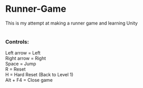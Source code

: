 # Runner-Game

This is my attempt at making a runner game and learning Unity <br>
<br>

### Controls:
Left arrow = Left<br>
Right arrow = Right<br>
Space = Jump<br>
R = Reset<br>
H = Hard Reset (Back to Level 1)<br>
Alt + F4 = Close game
